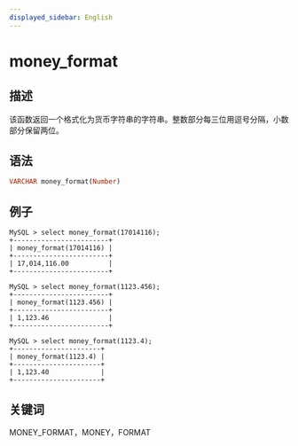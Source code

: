 ```yaml
---
displayed_sidebar: English
---
```


# money_format

## 描述

该函数返回一个格式化为货币字符串的字符串。整数部分每三位用逗号分隔，小数部分保留两位。

## 语法

```Haskell
VARCHAR money_format(Number)
```

## 例子

```Plain Text
MySQL > select money_format(17014116);
+------------------------+
| money_format(17014116) |
+------------------------+
| 17,014,116.00          |
+------------------------+

MySQL > select money_format(1123.456);
+------------------------+
| money_format(1123.456) |
+------------------------+
| 1,123.46               |
+------------------------+

MySQL > select money_format(1123.4);
+----------------------+
| money_format(1123.4) |
+----------------------+
| 1,123.40             |
+----------------------+
```

## 关键词

MONEY_FORMAT，MONEY，FORMAT